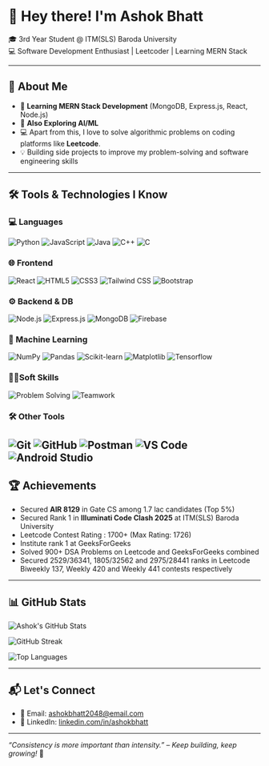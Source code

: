 # 👋 Hey there! I'm Ashok Bhatt

🎓 3rd Year Student @ ITM(SLS) Baroda University  
💻 Software Development Enthusiast  |  Leetcoder  | Learning MERN Stack

---

## 🚀 About Me

- 🔧 **Learning MERN Stack Development** (MongoDB, Express.js, React, Node.js)
- 🤖 **Also Exploring AI/ML**
- 💻 Apart from this, I love to solve algorithmic problems on coding platforms like **Leetcode**.
- 💡 Building side projects to improve my problem-solving and software engineering skills

---

## 🛠 Tools & Technologies I Know

### 💻 Languages
![Python](https://img.shields.io/badge/Python-3776AB?style=flat-square&logo=python&logoColor=white)
![JavaScript](https://img.shields.io/badge/JavaScript-F7DF1E?style=flat-square&logo=javascript&logoColor=black)
![Java](https://img.shields.io/badge/Java-ED8B00?style=flat-square&logo=java&logoColor=white)
![C++](https://img.shields.io/badge/C++-00599C?style=flat-square&logo=c%2B%2B&logoColor=white)
![C](https://img.shields.io/badge/C-ff0089?style=flat-square&logo=c&logoColor=white)

### 🌐 Frontend
![React](https://img.shields.io/badge/React-20232A?style=flat-square&logo=react&logoColor=61DAFB)
![HTML5](https://img.shields.io/badge/HTML5-E34F26?style=flat-square&logo=html5&logoColor=white)
![CSS3](https://img.shields.io/badge/CSS3-1572B6?style=flat-square&logo=css3&logoColor=white)
![Tailwind CSS](https://img.shields.io/badge/Tailwind-38B2AC?style=flat-square&logo=tailwind-css&logoColor=white)
![Bootstrap](https://img.shields.io/badge/Bootstrap-F38934?style=flat-square&logo=bootstrap&logoColor=white)

### ⚙️ Backend & DB
![Node.js](https://img.shields.io/badge/Node.js-339933?style=flat-square&logo=node.js&logoColor=white)
![Express.js](https://img.shields.io/badge/Express.js-000000?style=flat-square&logo=express&logoColor=white)
![MongoDB](https://img.shields.io/badge/MongoDB-4EA94B?style=flat-square&logo=mongodb&logoColor=white)
![Firebase](https://img.shields.io/badge/Firebase-FFCA28?style=flat-square&logo=firebase&logoColor=red)

### 🧠 Machine Learning
![NumPy](https://img.shields.io/badge/NumPy-013243?style=flat-square&logo=numpy&logoColor=white)
![Pandas](https://img.shields.io/badge/Pandas-150458?style=flat-square&logo=pandas&logoColor=white)
![Scikit-learn](https://img.shields.io/badge/scikit--learn-F7931E?style=flat-square&logo=scikit-learn&logoColor=white)
![Matplotlib](https://img.shields.io/badge/Matplotlib-11557c?style=flat-square&logo=matplotlib&logoColor=white)
![Tensorflow](https://img.shields.io/badge/Tensorflow-11557c?style=flat-square&logo=tensorflow&logoColor=gold)

### 👨‍💻Soft Skills
![Problem Solving](https://img.shields.io/badge/Problem%20Sills-FF6745?style=flat-square&logo=leetcode&logoColor=black)
![Teamwork](https://img.shields.io/badge/TeamWork-HH56J3?style=flat-square&logo=teamwork&logoColor=white)

### 🛠 Other Tools
![Git](https://img.shields.io/badge/Git-F05032?style=flat-square&logo=git&logoColor=white)
![GitHub](https://img.shields.io/badge/GitHub-181717?style=flat-square&logo=github&logoColor=white)
![Postman](https://img.shields.io/badge/Postman-FF6C37?style=flat-square&logo=postman&logoColor=white)
![VS Code](https://img.shields.io/badge/VS%20Code-007ACC?style=flat-square&logo=visual-studio-code&logoColor=white)
![Android Studio](https://img.shields.io/badge/Android%20Studio-ff6hh7?style=flat-square&logo=android-studio&logoColor=white)
---

## 🏆 Achievements

- Secured **AIR 8129** in Gate CS among 1.7 lac candidates (Top 5%)
- Secured Rank 1 in **Illuminati Code Clash 2025** at ITM(SLS) Baroda University
- Leetcode Contest Rating : 1700+ (Max Rating: 1726) 
- Institute rank 1 at GeeksForGeeks
- Solved 900+ DSA Problems on Leetcode and GeeksForGeeks combined
- Secured 2529/36341, 1805/32562 and 2975/28441 ranks in Leetcode Biweekly 137, Weekly 420 and Weekly 441 contests respectively

---

## 📊 GitHub Stats

![Ashok's GitHub Stats](https://github-readme-stats.vercel.app/api?username=Ashok-Bhatt&show_icons=true&theme=radical&hide=issues)

![GitHub Streak](https://streak-stats.demolab.com?user=Ashok-Bhatt&theme=radical)

![Top Languages](https://github-readme-stats.vercel.app/api/top-langs/?username=Ashok-Bhatt&langs_count=8&theme=radical&layout=compact)

---

## 📬 Let's Connect

- 📧 Email: ashokbhatt2048@email.com  
- 💼 LinkedIn: [linkedin.com/in/ashokbhatt](https://linkedin.com/in/ashok-bhatt-11b5a7329)  

---

_“Consistency is more important than intensity.” – Keep building, keep growing!_ 🚀
